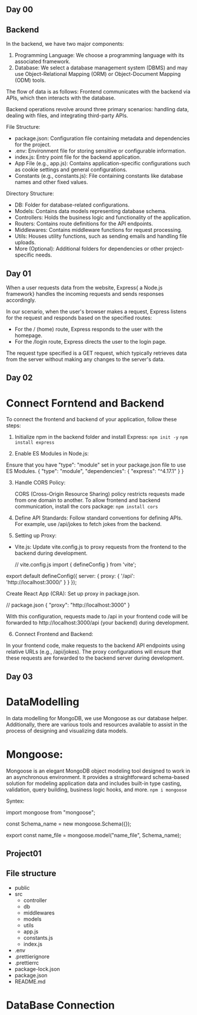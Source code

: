 ## Day 00

## Backend

In the backend, we have two major components:

1. Programming Language: We choose a programming language with its associated framework.
2. Database: We select a database management system (DBMS) and may use Object-Relational Mapping (ORM) or Object-Document Mapping (ODM) tools.

The flow of data is as follows: Frontend communicates with the backend via APIs, which then interacts with the database.

Backend operations revolve around three primary scenarios: handling data, dealing with files, and integrating third-party APIs.

File Structure:

- package.json: Configuration file containing metadata and dependencies for the project.
- .env: Environment file for storing sensitive or configurable information.
- index.js: Entry point file for the backend application.
- App File (e.g., app.js): Contains application-specific configurations such as cookie settings and general configurations.
- Constants (e.g., constants.js): File containing constants like database names and other fixed values.

Directory Structure:

- DB: Folder for database-related configurations.
- Models: Contains data models representing database schema.
- Controllers: Holds the business logic and functionality of the application.
- Routers: Contains route definitions for the API endpoints.
- Middlewares: Contains middleware functions for request processing.
- Utils: Houses utility functions, such as sending emails and handling file uploads.
- More (Optional): Additional folders for dependencies or other project-specific needs.

## Day 01

When a user requests data from the website, Express{ a Node.js framework} handles the incoming requests and sends responses accordingly.

In our scenario, when the user's browser makes a request, Express listens for the request and responds based on the specified routes:

- For the / (home) route, Express responds to the user with the homepage.
- For the /login route, Express directs the user to the login page.

The request type specified is a GET request, which typically retrieves data from the server without making any changes to the server's data.

## Day 02

# Connect Forntend and Backend

To connect the frontend and backend of your application, follow these steps:

1. Initialize npm in the backend folder and install Express:
   `npm init -y`
   `npm install express`

2. Enable ES Modules in Node.js:

Ensure that you have "type": "module" set in your package.json file to use ES Modules.
{
"type": "module",
"dependencies": {
"express": "^4.17.1"
}
}

3. Handle CORS Policy:

   CORS (Cross-Origin Resource Sharing) policy restricts requests made from one domain to another. To allow frontend and backend communication, install the cors package:
   `npm install cors`

4. Define API Standards:
   Follow standard conventions for defining APIs. For example, use /api/jokes to fetch jokes from the backend.

5. Setting up Proxy:

- Vite.js: Update vite.config.js to proxy requests from the frontend to the backend during development.

  // vite.config.js
  import { defineConfig } from 'vite';

export default defineConfig({
server: {
proxy: {
'/api': 'http://localhost:3000/'
}
}
});

Create React App (CRA): Set up proxy in package.json.

// package.json
{
"proxy": "http://localhost:3000"
}

With this configuration, requests made to /api in your frontend code will be forwarded to http://localhost:3000/api (your backend) during development.

6. Connect Frontend and Backend:

In your frontend code, make requests to the backend API endpoints using relative URLs (e.g., /api/jokes). The proxy configurations will ensure that these requests are forwarded to the backend server during development.

## Day 03

# DataModelling

In data modelling for MongoDB, we use Mongoose as our database helper. Additionally, there are various tools and resources available to assist in the process of designing and visualizing data models.

# Mongoose:

Mongoose is an elegant MongoDB object modeling tool designed to work in an asynchronous environment. It provides a straightforward schema-based solution for modeling application data and includes built-in type casting, validation, query building, business logic hooks, and more.
`npm i mongoose`

Syntex:

import mongoose from "mongoose";

const Schema_name = new mongoose.Schema({});

export const name_file = mongoose.model("name_file", Schema_name);

## Project01

## File structure

- public
- src
  - controller
  - db
  - middlewares
  - models
  - utils
  - app.js
  - constants.js
  - index.js
- .env
- .prettierignore
- .prettierrc
- package-lock.json
- package.json
- README.md

# DataBase Connection
